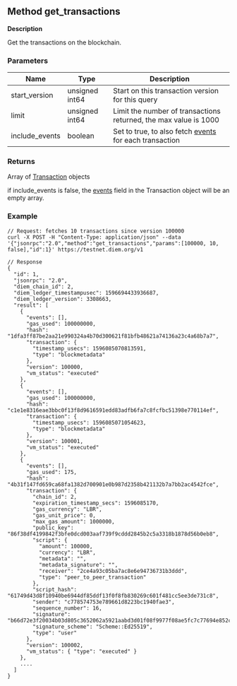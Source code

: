## Method get_transactions

**Description**

Get the transactions on the blockchain.


### Parameters

| Name           | Type           | Description                                                          |
|----------------|----------------|----------------------------------------------------------------------|
| start_version  | unsigned int64 | Start on this transaction version for this query                     |
| limit          | unsigned int64 | Limit the number of transactions returned, the max value is 1000     |
| include_events | boolean        | Set to true, to also fetch [events](type_event.md) for each transaction |

### Returns

Array of [Transaction](type_transaction.md) objects

if include_events is false, the [events](type_event.md) field in the Transaction object will be an empty array.


### Example


```
// Request: fetches 10 transactions since version 100000
curl -X POST -H "Content-Type: application/json" --data '{"jsonrpc":"2.0","method":"get_transactions","params":[100000, 10, false],"id":1}' https://testnet.diem.org/v1

// Response
{
  "id": 1,
  "jsonrpc": "2.0",
  "diem_chain_id": 2,
  "diem_ledger_timestampusec": 1596694433936687,
  "diem_ledger_version": 3308663,
  "result": [
    {
      "events": [],
      "gas_used": 100000000,
      "hash": "1dfa3ff87be2aa21e990324a4b70d300621f81bfb48621a74136a23c4a68b7a7",
      "transaction": {
        "timestamp_usecs": 1596085070813591,
        "type": "blockmetadata"
      },
      "version": 100000,
      "vm_status": "executed"
    },
    {
      "events": [],
      "gas_used": 100000000,
      "hash": "c1e1e8316eae3bbc0f13f8d9616591edd83adfb6fa7c8fcfbc51398e770114ef",
      "transaction": {
        "timestamp_usecs": 1596085071054623,
        "type": "blockmetadata"
      },
      "version": 100001,
      "vm_status": "executed"
    },
    {
      "events": [],
      "gas_used": 175,
      "hash": "4b31f147fd659ca68fa1382d700901e0b987d2358b421132b7a7bb2ac4542fce",
      "transaction": {
        "chain_id": 2,
        "expiration_timestamp_secs": 1596085170,
        "gas_currency": "LBR",
        "gas_unit_price": 0,
        "max_gas_amount": 1000000,
        "public_key": "86f38df4199842f3bfe0dcd003aaf739f9cddd2845b2c5a3318b1878d56b0eb8",
        "script": {
          "amount": 100000,
          "currency": "LBR",
          "metadata": "",
          "metadata_signature": "",
          "receiver": "2ce4a93c05ba7ac8e6e94736731b3ddd",
          "type": "peer_to_peer_transaction"
        },
        "script_hash": "61749d43d8f10940be6944df85ddf13f0f8fb830269c601f481cc5ee3de731c8",
        "sender": "c778574753e789661d8223bc1940fae3",
        "sequence_number": 16,
        "signature": "b66d72e3f20034b03d805c3652062a5921aabd3d01f08f9977f08ae5fc7c77694e852cfbe8e9c53c2bb1d4d268042892bf480481cf330713694777f1226fa208",
        "signature_scheme": "Scheme::Ed25519",
        "type": "user"
      },
      "version": 100002,
      "vm_status": { "type": "executed" }
    },
    ....
  ]
}
```
